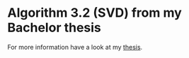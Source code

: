 # Algorithm 3.2 (SVD) from my Bachelor thesis

For more information have a look at my [thesis](https://upcommons.upc.edu/bitstream/handle/2117/121241/memoria.pdf?sequence=1&isAllowed=y).  
